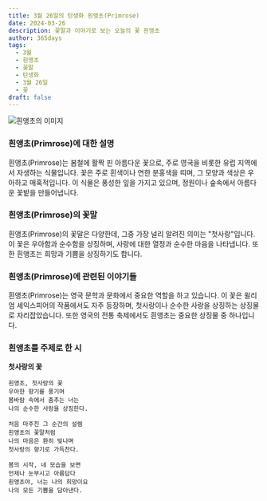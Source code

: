 ```yaml
---
title: 3월 26일의 탄생화 흰앵초(Primrose)
date: 2024-03-26
description: 꽃말과 이야기로 보는 오늘의 꽃 흰앵초
author: 365days
tags:
  - 3월
  - 흰앵초
  - 꽃말
  - 탄생화
  - 3월 26일
  - 꽃
draft: false
---
```



![흰앵초의 이미지](https://cdn.pixabay.com/photo/2012/06/08/19/22/primula-schlusselblume-49782_640.jpg#center)


### 흰앵초(Primrose)에 대한 설명

흰앵초(Primrose)는 봄철에 활짝 핀 아름다운 꽃으로, 주로 영국을 비롯한 유럽 지역에서 자생하는 식물입니다. 꽃은 주로 흰색이나 연한 분홍색을 띠며, 그 모양과 색상은 우아하고 매혹적입니다. 이 식물은 풍성한 잎을 가지고 있으며, 정원이나 숲속에서 아름다운 꽃밭을 만들어냅니다.

### 흰앵초(Primrose)의 꽃말

흰앵초(Primrose)의 꽃말은 다양한데, 그중 가장 널리 알려진 의미는 "첫사랑"입니다. 이 꽃은 우아함과 순수함을 상징하며, 사랑에 대한 열정과 순수한 마음을 나타냅니다. 또한 흰앵초는 희망과 기쁨을 상징하기도 합니다.

### 흰앵초(Primrose)에 관련된 이야기들

흰앵초(Primrose)는 영국 문학과 문화에서 중요한 역할을 하고 있습니다. 이 꽃은 윌리엄 셰익스피어의 작품에서도 자주 등장하며, 첫사랑이나 순수한 사랑을 상징하는 상징물로 자리잡았습니다. 또한 영국의 전통 축제에서도 흰앵초는 중요한 상징물 중 하나입니다.

### 흰앵초를 주제로 한 시

**첫사랑의 꽃**

	흰앵초, 첫사랑의 꽃  
	우아한 향기를 풍기며  
	봄바람 속에서 춤추는 너는  
	나의 순수한 사랑을 상징한다.
	
	처음 마주친 그 순간의 설렘  
	흰앵초의 꽃말처럼  
	나의 마음은 환히 빛나며  
	첫사랑의 향기로 가득찬다.
	
	봄의 시작, 네 모습을 보면  
	언제나 눈부시고 아름답다  
	흰앵초야, 너는 나의 희망이요  
	나의 모든 기쁨을 담아낸다.